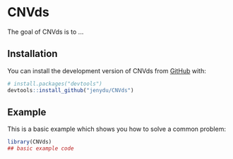
# CNVds

<!-- badges: start -->
<!-- badges: end -->

The goal of CNVds is to ...

## Installation

You can install the development version of CNVds from [GitHub](https://github.com/) with:

``` r
# install.packages("devtools")
devtools::install_github("jenydu/CNVds")
```

## Example

This is a basic example which shows you how to solve a common problem:

``` r
library(CNVds)
## basic example code
```

